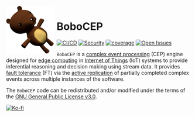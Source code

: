 <img width="130" height="130" align="left" style="float: left; margin: 0 8px 0 0;" alt="BoboCEP" src="https://raw.githubusercontent.com/r3w0p/bobocep/develop/config/images/icon.png">

# BoboCEP

[![CI/CD](https://github.com/r3w0p/bobocep/actions/workflows/cicd.yml/badge.svg)](
https://github.com/r3w0p/bobocep/actions/workflows/cicd.yml)
[![Security](https://github.com/r3w0p/bobocep/actions/workflows/security.yml/badge.svg)](
https://github.com/r3w0p/bobocep/actions/workflows/security.yml)
[![coverage](https://coveralls.io/repos/github/r3w0p/bobocep/badge.svg?branch=develop)](
https://coveralls.io/github/r3w0p/bobocep?branch=develop)
[![Open Issues](https://img.shields.io/github/issues-raw/r3w0p/bobocep.svg)](
https://github.com/r3w0p/bobocep/issues)

`BoboCEP` is a [complex event processing](https://en.wikipedia.org/wiki/Complex_event_processing) (CEP) engine
designed for [edge computing](https://en.wikipedia.org/wiki/Edge_computing) in
[Internet of Things](https://en.wikipedia.org/wiki/Internet_of_things) (IoT) systems
to provide inferential reasoning and decision making using stream data.
It provides [fault tolerance](https://en.wikipedia.org/wiki/Fault_tolerance) (FT) via the
[active replication](https://en.wikipedia.org/wiki/Replication_(computing)) of
partially completed complex events across multiple instances of the software.

The `BoboCEP` code can be redistributed and/or modified under the terms of the 
[GNU General Public License v3.0](https://www.gnu.org/licenses/gpl-3.0.en.html).

[![Ko-fi](https://ko-fi.com/img/githubbutton_sm.svg)](https://ko-fi.com/P5P044N2B)
